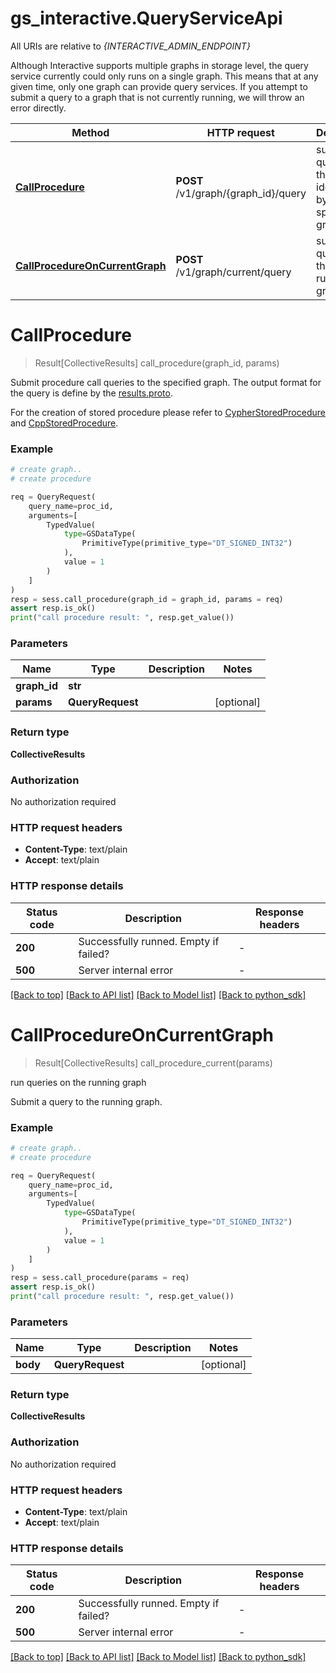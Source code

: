 # gs_interactive.QueryServiceApi

All URIs are relative to *{INTERACTIVE_ADMIN_ENDPOINT}*

Although Interactive supports multiple graphs in storage level, the query service currently could only runs on a single graph. 
This means that at any given time, only one graph can provide query services. 
If you attempt to submit a query to a graph that is not currently running, we will throw an error directly.

| Method | HTTP request | Description |
|------------- | ------------- | -------------|
| [**CallProcedure**](QueryServiceApi.md#CallProcedure) | **POST** /v1/graph/{graph_id}/query | submit query to the graph identified by the specified graph id |
| [**CallProcedureOnCurrentGraph**](QueryServiceApi.md#CallProcedureOnCurrentGraph) | **POST** /v1/graph/current/query | submit query to the current running graph |


# **CallProcedure**
> Result[CollectiveResults] call_procedure(graph_id, params)

Submit procedure call queries to the specified graph.
The output format for the query is define by the [results.proto](https://github.com/alibaba/GraphScope/blob/main/interactive_engine/executor/ir/proto/results.proto).

For the creation of stored procedure please refer to [CypherStoredProcedure](../../stored_procedures.md) and [CppStoredProcedure](../stored_procedure/cpp_procedure.md).

### Example


```python
# create graph..
# create procedure

req = QueryRequest(
    query_name=proc_id,
    arguments=[
        TypedValue(
            type=GSDataType(
                PrimitiveType(primitive_type="DT_SIGNED_INT32")
            ),
            value = 1
        )
    ]
)
resp = sess.call_procedure(graph_id = graph_id, params = req)
assert resp.is_ok()
print("call procedure result: ", resp.get_value())
```



### Parameters


Name | Type | Description  | Notes
------------- | ------------- | ------------- | -------------
 **graph_id** | **str**|  | 
 **params** | **QueryRequest**|  | [optional] 

### Return type

**CollectiveResults**

### Authorization

No authorization required

### HTTP request headers

 - **Content-Type**: text/plain
 - **Accept**: text/plain

### HTTP response details

| Status code | Description | Response headers |
|-------------|-------------|------------------|
**200** | Successfully runned. Empty if failed? |  -  |
**500** | Server internal error |  -  |

[[Back to top]](#) [[Back to API list]](python_sdk.md#documentation-for-service-apis) [[Back to Model list]](python_sdk.md#documentation-for-data-structures) [[Back to python_sdk]](python_sdk.md)

# **CallProcedureOnCurrentGraph**
> Result[CollectiveResults] call_procedure_current(params)

run queries on the running graph

Submit a query to the running graph. 

### Example


```python
# create graph..
# create procedure

req = QueryRequest(
    query_name=proc_id,
    arguments=[
        TypedValue(
            type=GSDataType(
                PrimitiveType(primitive_type="DT_SIGNED_INT32")
            ),
            value = 1
        )
    ]
)
resp = sess.call_procedure(params = req)
assert resp.is_ok()
print("call procedure result: ", resp.get_value())
```



### Parameters


Name | Type | Description  | Notes
------------- | ------------- | ------------- | -------------
 **body** | **QueryRequest**|  | [optional] 

### Return type

**CollectiveResults**

### Authorization

No authorization required

### HTTP request headers

 - **Content-Type**: text/plain
 - **Accept**: text/plain

### HTTP response details

| Status code | Description | Response headers |
|-------------|-------------|------------------|
**200** | Successfully runned. Empty if failed? |  -  |
**500** | Server internal error |  -  |

[[Back to top]](#) [[Back to API list]](python_sdk.md#documentation-for-service-apis) [[Back to Model list]](python_sdk.md#documentation-for-data-structures) [[Back to python_sdk]](python_sdk.md)

